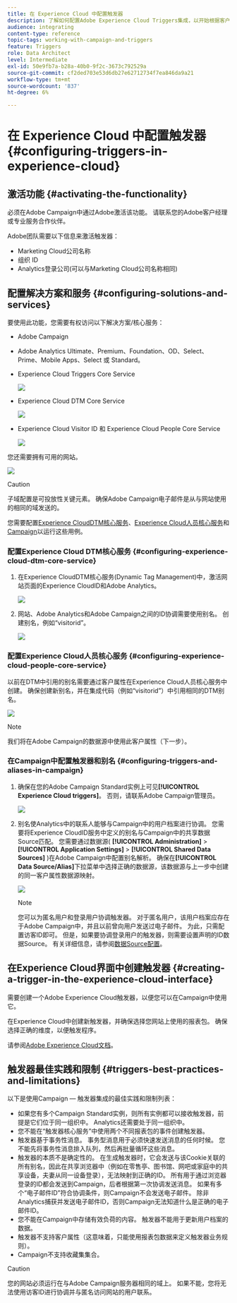 ```yaml
---
title: 在 Experience Cloud 中配置触发器
description: 了解如何配置Adobe Experience Cloud Triggers集成，以开始根据客户以往的行为向客户发送个性化投放。
audience: integrating
content-type: reference
topic-tags: working-with-campaign-and-triggers
feature: Triggers
role: Data Architect
level: Intermediate
exl-id: 50e9fb7a-b28a-40b0-9f2c-3673c792529a
source-git-commit: cf2ded703e53d6db27e62712734f7ea846da9a21
workflow-type: tm+mt
source-wordcount: '837'
ht-degree: 6%

---
```


# 在 Experience Cloud 中配置触发器{#configuring-triggers-in-experience-cloud}

## 激活功能 {#activating-the-functionality}

必须在Adobe Campaign中通过Adobe激活该功能。 请联系您的Adobe客户经理或专业服务合作伙伴。

Adobe团队需要以下信息来激活触发器：

* Marketing Cloud公司名称
* 组织 ID
* Analytics登录公司(可以与Marketing Cloud公司名称相同)

## 配置解决方案和服务 {#configuring-solutions-and-services}

要使用此功能，您需要有权访问以下解决方案/核心服务：

* Adobe Campaign
* Adobe Analytics Ultimate、Premium、Foundation、OD、Select、Prime、Mobile Apps、Select 或 Standard。
* Experience Cloud Triggers Core Service

  ![](assets/trigger_uc_prereq_1.png)

* Experience Cloud DTM Core Service

  ![](assets/trigger_uc_prereq_2.png)

* Experience Cloud Visitor ID 和 Experience Cloud People Core Service

  ![](assets/trigger_uc_prereq_3.png)

您还需要拥有可用的网站。

![](assets/trigger_uc_prereq_4.png)

>[!CAUTION]
>
>子域配置是可投放性关键元素。 确保Adobe Campaign电子邮件是从与网站使用的相同的域发送的。

您需要配置[Experience CloudDTM核心服务](#configuring-experience-cloud-dtm-core-service)、[Experience Cloud人员核心服务](#configuring-experience-cloud-people-core-service)和[Campaign](#configuring-triggers-and-aliases-in-campaign)以运行这些用例。

### 配置Experience Cloud DTM核心服务 {#configuring-experience-cloud-dtm-core-service}

1. 在Experience CloudDTM核心服务(Dynamic Tag Management)中，激活网站页面的Experience CloudID和Adobe Analytics。

   ![](assets/trigger_uc_conf_1.png)

1. 网站、Adobe Analytics和Adobe Campaign之间的ID协调需要使用别名。 创建别名，例如“visitorid”。

   ![](assets/trigger_uc_conf_2.png)

### 配置Experience Cloud人员核心服务 {#configuring-experience-cloud-people-core-service}

以前在DTM中引用的别名需要通过客户属性在Experience Cloud人员核心服务中创建。 确保创建新别名，并在集成代码（例如“visitorid”）中引用相同的DTM别名。

![](assets/trigger_uc_conf_3.png)

>[!NOTE]
>
>我们将在Adobe Campaign的数据源中使用此客户属性（下一步）。

### 在Campaign中配置触发器和别名 {#configuring-triggers-and-aliases-in-campaign}

1. 确保在您的Adobe Campaign Standard实例上可见&#x200B;**[!UICONTROL Experience Cloud triggers]**。 否则，请联系Adobe Campaign管理员。

   ![](assets/remarketing_1.png)

1. 别名使Analytics中的联系人能够与Campaign中的用户档案进行协调。 您需要将Experience CloudID服务中定义的别名与Campaign中的共享数据Source匹配。 您需要通过数据源( **[!UICONTROL Administration]** > **[!UICONTROL Application Settings]** > **[!UICONTROL Shared Data Sources]** )在Adobe Campaign中配置别名解析。 确保在&#x200B;**[!UICONTROL Data Source/Alias]**&#x200B;下拉菜单中选择正确的数据源，该数据源与上一步中创建的同一客户属性数据源映射。

   ![](assets/trigger_uc_conf_5.png)

   >[!NOTE]
   >
   >您可以为匿名用户和登录用户协调触发器。 对于匿名用户，该用户档案应存在于Adobe Campaign中，并且以前曾向用户发送过电子邮件。 为此，只需配置访客ID即可。 但是，如果要协调登录用户的触发器，则需要设置声明的ID数据Source。 有关详细信息，请参阅[数据Source配置](../../integrating/using/integration-with-audience-manager-or-people-core-service.md#step-2--configure-the-data-sources)。

## 在Experience Cloud界面中创建触发器 {#creating-a-trigger-in-the-experience-cloud-interface}

需要创建一个Adobe Experience Cloud触发器，以便您可以在Campaign中使用它。

在Experience Cloud中创建新触发器，并确保选择您网站上使用的报表包。 确保选择正确的维度，以便触发程序。

请参阅[Adobe Experience Cloud文档](https://experienceleague.adobe.com/docs/experience-cloud/triggers/create.html)。

## 触发器最佳实践和限制 {#triggers-best-practices-and-limitations}

以下是使用Campaign — 触发器集成的最佳实践和限制列表：

* 如果您有多个Campaign Standard实例，则所有实例都可以接收触发器，前提是它们位于同一组织中。 Analytics还需要处于同一组织中。
* 您不能在“触发器核心服务”中使用两个不同报表包的事件创建触发器。
* 触发器基于事务性消息。 事务型消息用于必须快速发送消息的任何时候。 您不能先将事务性消息排入队列，然后再批量循环这些消息。
* 触发器的本质不是确定性的。 在生成触发器时，它会发送与该Cookie关联的所有别名，因此在共享浏览器中（例如在零售亭、图书馆、网吧或家庭中的共享设备，夫妻从同一设备登录），无法映射到正确的ID。 所有用于通过浏览器登录的ID都会发送到Campaign，后者根据第一次协调发送消息。 如果有多个“电子邮件ID”符合协调条件，则Campaign不会发送电子邮件。 除非Analytics捕获并发送电子邮件ID，否则Campaign无法知道什么是正确的电子邮件ID。
* 您不能在Campaign中存储有效负荷的内容。 触发器不能用于更新用户档案的数据。
* 触发器不支持客户属性（这意味着，只能使用报表包数据来定义触发器业务规则）。
* Campaign不支持收藏集集合。

>[!CAUTION]
>
>您的网站必须运行在与Adobe Campaign服务器相同的域上。 如果不能，您将无法使用访客ID进行协调并与匿名访问网站的用户联系。
